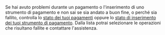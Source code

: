 Se hai avuto problemi durante un pagamento o l'inserimento di uno strumento di pagamento e non sai se sia andato a buon fine, o perché sia fallito, controlla lo [stato dei tuoi pagamenti](ioit://PAYMENTS_HISTORY_SCREEN) oppure lo [stato di inserimento dei tuoi strumento di pagamento](ioit://CREDIT_CARD_ONBOARDING_ATTEMPTS_SCREEN). Dalla lista potrai selezionare le operazioni che risultano fallite e contattare l'assistenza.
